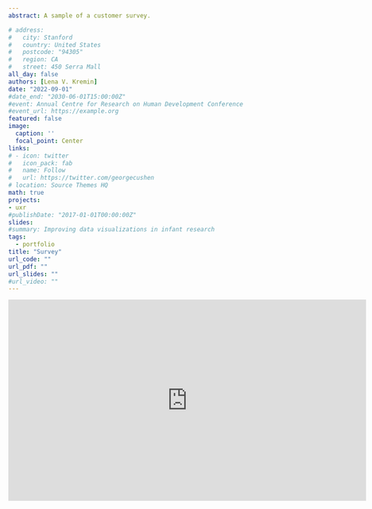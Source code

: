 ```yaml
---
abstract: A sample of a customer survey. 

# address:
#   city: Stanford
#   country: United States
#   postcode: "94305"
#   region: CA
#   street: 450 Serra Mall
all_day: false
authors: [Lena V. Kremin]
date: "2022-09-01"
#date_end: "2030-06-01T15:00:00Z"
#event: Annual Centre for Research on Human Development Conference
#event_url: https://example.org
featured: false
image:
  caption: ''
  focal_point: Center
links:
# - icon: twitter
#   icon_pack: fab
#   name: Follow
#   url: https://twitter.com/georgecushen
# location: Source Themes HQ
math: true
projects:
- uxr
#publishDate: "2017-01-01T00:00:00Z"
slides: 
#summary: Improving data visualizations in infant research
tags:
  - portfolio
title: "Survey"
url_code: ""
url_pdf: ""
url_slides: ""
#url_video: ""
---
```


<iframe src="https://onedrive.live.com/embed?cid=77FAE923E34BC1FE&resid=77FAE923E34BC1FE%2111093&authkey=AAu9Q-TwNVmM4bg&em=2" width="720" height="405" frameborder="0" scrolling="no"></iframe>
